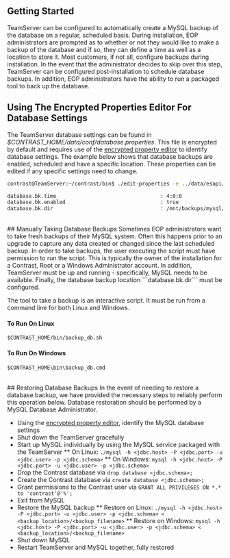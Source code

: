 <!--
title: "Taking Backups of TeamServer's MySQL Database"
description: "Instructions for using TeamServer's MySQL database backup tool."
tags: "EOP MySQL administration backup database ESAPI"
-->

## Getting Started
TeamServer can be configured to automatically create a MySQL backup of the database on a regular, scheduled basis. During installation, EOP administrators are prompted as to whether or not they would like to make a backup of the database and if so, they can define a time as well as a location to store it. Most customers, if not all, configure backups during installation. In the event that the administrator decides to skip over this step, TeamServer can be configured post-installation to schedule database backups. In addition, EOP administrators have the ability to run a packaged tool to back up the database.

## Using The Encrypted Properties Editor For Database Settings
The TeamServer database settings can be found in *$CONTRAST_HOME/data/conf/database.properties*. This file is encrypted by default and requires use of the [encrypted property editor](installation_setupconfig.html#encrypt) to identify database settings. The example below shows that database backups are enabled, scheduled and have a specific location. These properties can be edited if any specific settings need to change.

```bash
contrast@TeamServer:~/contrast/bin$ ./edit-properties -e ../data/esapi/ -f ../data/conf/database.properties

database.bk.time                                  : 4:0:0
database.bk.enabled                               : true
database.bk.dir                                   : /mnt/backups/mysql/contrast
```
<br/>
## Manually Taking Database Backups
Sometimes EOP administrators want to take fresh backups of their MySQL system. Often this happens prior to an upgrade to capture any data created or changed since the last scheduled backup. In order to take backups, the user executing the script must have permission to run the script. This is typically the owner of the installation for a Contrast, Root or a Windows Administrator account. In addition, TeamServer must be up and running - specifically, MySQL needs to be available. Finally, the database backup location ```database.bk.dir``` must be configured.

The tool to take a backup is an interactive script. It must be run from a command line for both Linux and Windows.

#### To Run On Linux
````
$CONTRAST_HOME/bin/backup_db.sh
````

#### To Run On Windows
````
$CONTRAST_HOME\bin\backup_db.cmd
````
<br/>
## Restoring Database Backups
In the event of needing to restore a database backup, we have provided the necessary steps to reliably perform this operation below. Database restoration should be performed by a MySQL Database Administrator.

* Using the [encrypted property editor](installation_setupconfig.html#encrypt), identify the MySQL database settings
* Shut down the TeamServer gracefully
* Start up MySQL individually by using the MySQL service packaged with the TeamServer
** On Linux: ```./mysql -h <jdbc.host> -P <jdbc.port> -u <jdbc.user> -p <jdbc.schema>```
** On Windows: ```mysql -h <jdbc.host> -P <jdbc.port> -u <jdbc.user> -p <jdbc.schema>```
* Drop the Contrast database via ```drop database <jdbc.schema>;```
* Create the Contrast database via ```create database <jdbc.schema>;```
* Grant permissions to the Contrast user via ```GRANT ALL PRIVILEGES ON *.* to 'contrast'@'%';```
* Exit from MySQL
* Restore the MySQL backup
** Restore on Linux: ```./mysql -h <jdbc.host> -P <jdbc.port> -u <jdbc.user> -p <jdbc.schema> < <backup_location>/<backup_filename>```
** Restore on Windows: ```mysql -h <jdbc.host> -P <jdbc.port> -u <jdbc.user> -p <jdbc.schema> < <backup_location>/<backup_filename>```
* Shut down MySQL
* Restart TeamServer and MySQL together, fully restored
